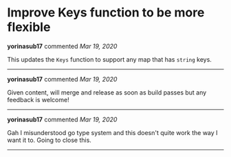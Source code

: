 # Improve Keys function to be more flexible

**yorinasub17** commented *Mar 19, 2020*

This updates the `Keys` function to support any map that has `string` keys.
<br />
***


**yorinasub17** commented *Mar 19, 2020*

Given content, will merge and release as soon as build passes but any feedback is welcome!
***

**yorinasub17** commented *Mar 19, 2020*

Gah I misunderstood go type system and this doesn't quite work the way I want it to. Going to close this.
***

